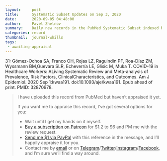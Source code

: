 ```yaml
---
layout:     post
title:      Systematic Subset Updates on Sep 3, 2020
date:       2020-09-05 04:48:00
author:     Pavel Zhelnov
summary:    Daily new records in the PubMed Systematic Subset indexed by Sep 3, 2020.
categories: record
thumbnail:  journal-whills
tags:
 - awaiting-appraisal
---
```


31: Gómez-Ochoa SA, Franco OH, Rojas LZ, Raguindin PF, Roa-Díaz ZM, Wyssmann BM,Guevara SLR, Echeverría LE, Glisic M, Muka T. COVID-19 in Healthcare Workers: ALiving Systematic Review and Meta-analysis of Prevalence, Risk Factors, ClinicalCharacteristics, and Outcomes. Am J Epidemiol. 2020 Sep 1:kwaa191. doi:10.1093/aje/kwaa191. Epub ahead of print. PMID: 32870978.

> I have uploaded this record from PubMed but haven’t appraised it yet.
>
> If you want me to appraise this record, I’ve got several options for you:
> * Wait until I get my hands on it myself.
> * [Buy a subscription on Patreon](https://patreon.com/zheln) for $1.2 to $6 and PM me with the review request.
> * [Send me $1 via PayPal](https://paypal.me/pjelnov) with this reference in the message, and I’ll happily appraise it for you.
> * Contact me by [email](mailto:pavel@zheln.com) or on [Telegram](https://t.me/drzhelnov)/[Twitter](https://twitter.com/drzhelnov)/[Instagram](https://instagram.com/igzheln)/[Facebook](https://facebook.com/drzhelnov), and I’m sure we’ll find a way around.
